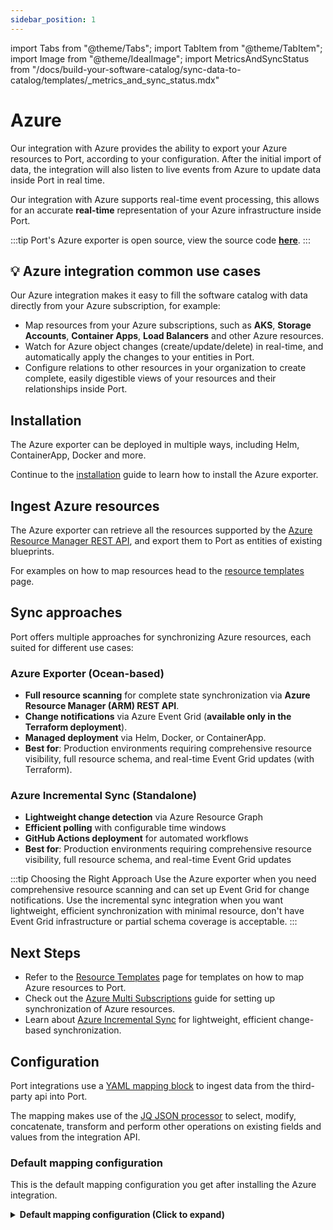 ```yaml
---
sidebar_position: 1
---
```


import Tabs from "@theme/Tabs";
import TabItem from "@theme/TabItem";
import Image from "@theme/IdealImage";
import MetricsAndSyncStatus from "/docs/build-your-software-catalog/sync-data-to-catalog/templates/_metrics_and_sync_status.mdx"

# Azure

Our integration with Azure provides the ability to export your Azure resources to Port, according to your configuration.
After the initial import of data, the integration will also listen to live events from Azure to update data inside Port in real time.

Our integration with Azure supports real-time event processing, this allows for an accurate **real-time** representation of your Azure infrastructure inside Port.

:::tip
Port's Azure exporter is open source, view the source code [**here**](https://github.com/port-labs/ocean/tree/main/integrations/azure).
:::

## 💡 Azure integration common use cases

Our Azure integration makes it easy to fill the software catalog with data directly from your Azure subscription, for example:

- Map resources from your Azure subscriptions, such as **AKS**, **Storage Accounts**, **Container Apps**, **Load Balancers** and other Azure resources.
- Watch for Azure object changes (create/update/delete) in real-time, and automatically apply the changes to your entities in Port.
- Configure relations to other resources in your organization to create complete, easily digestible views of your resources and their relationships inside Port.

## Installation

The Azure exporter can be deployed in multiple ways, including Helm, ContainerApp, Docker and more.

Continue to the [installation](/build-your-software-catalog/sync-data-to-catalog/cloud-providers/azure/installation.md) guide to learn how to install the Azure exporter.

## Ingest Azure resources

The Azure exporter can retrieve all the resources supported by the [Azure Resource Manager REST API](https://learn.microsoft.com/en-us/rest/api/resources/resources/list), and export them to Port as entities of existing blueprints.

For examples on how to map resources head to the [resource templates](/build-your-software-catalog/sync-data-to-catalog/cloud-providers/azure/resource_templates/resource_templates.md) page.

## Sync approaches

Port offers multiple approaches for synchronizing Azure resources, each suited for different use cases:

### Azure Exporter (Ocean-based)
- **Full resource scanning** for complete state synchronization via **Azure Resource Manager (ARM) REST API**.
- **Change notifications** via Azure Event Grid (**available only in the Terraform deployment**).
- **Managed deployment** via Helm, Docker, or ContainerApp.
- **Best for**: Production environments requiring comprehensive resource visibility, full resource schema, and real-time Event Grid updates (with Terraform).

### Azure Incremental Sync (Standalone)
- **Lightweight change detection** via Azure Resource Graph
- **Efficient polling** with configurable time windows
- **GitHub Actions deployment** for automated workflows
- **Best for**: Production environments requiring comprehensive resource visibility, full resource schema, and real-time Event Grid updates

:::tip Choosing the Right Approach
Use the Azure exporter when you need comprehensive resource scanning and can set up Event Grid for change notifications. Use the incremental sync integration when you want lightweight, efficient synchronization with minimal resource, don't have Event Grid infrastructure or partial schema coverage is acceptable.
:::

## Next Steps

- Refer to the [Resource Templates](/build-your-software-catalog/sync-data-to-catalog/cloud-providers/azure/resource_templates/resource_templates.md) page for templates on how to map Azure resources to Port.
- Check out the [Azure Multi Subscriptions](/build-your-software-catalog/sync-data-to-catalog/cloud-providers/azure/multi-subscriptions.md) guide for setting up synchronization of Azure resources.
- Learn about [Azure Incremental Sync](/build-your-software-catalog/sync-data-to-catalog/cloud-providers/azure/incremental-sync.md) for lightweight, efficient change-based synchronization.

## Configuration

Port integrations use a [YAML mapping block](/build-your-software-catalog/customize-integrations/configure-mapping#configuration-structure) to ingest data from the third-party api into Port.

The mapping makes use of the [JQ JSON processor](https://stedolan.github.io/jq/manual/) to select, modify, concatenate, transform and perform other operations on existing fields and values from the integration API.

### Default mapping configuration

This is the default mapping configuration you get after installing the Azure integration.

<details>
<summary><b>Default mapping configuration (Click to expand)</b></summary>

```yaml showLineNumbers
resources:
- kind: subscription
  selector:
    query: 'true'
    apiVersion: '2022-09-01'
  port:
    entity:
      mappings:
        identifier: .id
        title: .display_name
        blueprint: '"azureSubscription"'
        properties:
          tags: .tags
- kind: Microsoft.Resources/resourceGroups
  selector:
    query: 'true'
    apiVersion: '2022-09-01'
  port:
    entity:
      mappings:
        identifier: .id | split("/") | .[3] |= ascii_downcase |.[4] |= ascii_downcase
          | join("/")
        title: .name
        blueprint: '"azureResourceGroup"'
        properties:
          location: .location
          provisioningState: .properties.provisioningState + .properties.provisioning_state
          tags: .tags
        relations:
          subscription: .id | split("/") | .[1] |= ascii_downcase |.[2] |= ascii_downcase
            | .[:3] |join("/")
- kind: Microsoft.App/containerApps
  selector:
    query: 'true'
    apiVersion: '2022-03-01'
  port:
    entity:
      mappings:
        identifier: .id | split("/") | .[3] |= ascii_downcase |.[4] |= ascii_downcase
          | join("/")
        title: .name
        blueprint: '"azureCloudResource"'
        properties:
          location: .location
          type: .type
          tags: .tags
        relations:
          resource_group: .id | split("/") | .[3] |= ascii_downcase |.[4] |= ascii_downcase
            | .[:5] |join("/")
- kind: Microsoft.Storage/storageAccounts
  selector:
    query: 'true'
    apiVersion: '2023-01-01'
  port:
    entity:
      mappings:
        identifier: .id | split("/") | .[3] |= ascii_downcase |.[4] |= ascii_downcase
          | join("/")
        title: .name
        blueprint: '"azureCloudResource"'
        properties:
          location: .location
          type: .type
          tags: .tags
        relations:
          resource_group: .id | split("/") | .[3] |= ascii_downcase |.[4] |= ascii_downcase
            | .[:5] |join("/")
- kind: Microsoft.Compute/virtualMachines
  selector:
    query: 'true'
    apiVersion: '2023-03-01'
  port:
    entity:
      mappings:
        identifier: .id | split("/") | .[3] |= ascii_downcase |.[4] |= ascii_downcase
          | join("/")
        title: .name
        blueprint: '"azureCloudResource"'
        properties:
          location: .location
          type: .type
          tags: .tags
        relations:
          resource_group: .id | split("/") | .[3] |= ascii_downcase |.[4] |= ascii_downcase
            | .[:5] |join("/")
- kind: Microsoft.ContainerService/managedClusters
  selector:
    query: 'true'
    apiVersion: '2023-05-01'
  port:
    entity:
      mappings:
        identifier: .id | split("/") | .[3] |= ascii_downcase |.[4] |= ascii_downcase
          | join("/")
        title: .name
        blueprint: '"azureCloudResource"'
        properties:
          location: .location
          type: .type
          tags: .tags
        relations:
          resource_group: .id | split("/") | .[3] |= ascii_downcase |.[4] |= ascii_downcase
            | .[:5] |join("/")
- kind: Microsoft.Network/loadBalancers
  selector:
    query: 'true'
    apiVersion: '2023-02-01'
  port:
    entity:
      mappings:
        identifier: .id | split("/") | .[3] |= ascii_downcase |.[4] |= ascii_downcase
          | join("/")
        title: .name
        blueprint: '"azureCloudResource"'
        properties:
          location: .location
          type: .type
          tags: .tags
        relations:
          resource_group: .id | split("/") | .[3] |= ascii_downcase |.[4] |= ascii_downcase
            | .[:5] |join("/")
```

</details>

<MetricsAndSyncStatus/>

